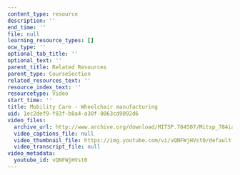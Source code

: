 ```yaml
---
content_type: resource
description: ''
end_time: ''
file: null
learning_resource_types: []
ocw_type: ''
optional_tab_title: ''
optional_text: ''
parent_title: Related Resources
parent_type: CourseSection
related_resources_text: ''
resource_index_text: ''
resourcetype: Video
start_time: ''
title: Mobility Care - Wheelchair manufacturing
uid: 1ec2def9-f83f-b8a4-a30f-8063cd9092d6
video_files:
  archive_url: http://www.archive.org/download/MITSP.784S07/Mitsp_784iap07_mobility_care_300k.mp4
  video_captions_file: null
  video_thumbnail_file: https://img.youtube.com/vi/vQNFWjHVst0/default.jpg
  video_transcript_file: null
video_metadata:
  youtube_id: vQNFWjHVst0
---
```

